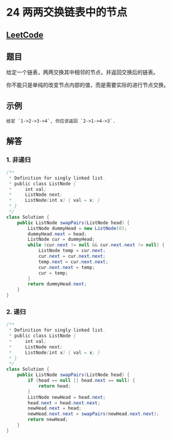# 24 两两交换链表中的节点

## [LeetCode](https://leetcode-cn.com/problems/swap-nodes-in-pairs/)

## 题目

给定一个链表，两两交换其中相邻的节点，并返回交换后的链表。

你不能只是单纯的改变节点内部的值，而是需要实际的进行节点交换。

## 示例

```text
给定 `1->2->3->4`, 你应该返回 `2->1->4->3`.
```

## 解答

### 1. 非递归

```java
/**
 * Definition for singly-linked list.
 * public class ListNode {
 *     int val;
 *     ListNode next;
 *     ListNode(int x) { val = x; }
 * }
 */
class Solution {
    public ListNode swapPairs(ListNode head) {
        ListNode dummyHead = new ListNode(0);
        dummyHead.next = head;
        ListNode cur = dummyHead;
        while (cur.next != null && cur.next.next != null) {
            ListNode temp = cur.next;
            cur.next = cur.next.next;
            temp.next = cur.next.next;
            cur.next.next = temp;
            cur = temp;
        }
        return dummyHead.next;
    }
}
```

### 2. 递归

```java
/**
 * Definition for singly-linked list.
 * public class ListNode {
 *     int val;
 *     ListNode next;
 *     ListNode(int x) { val = x; }
 * }
 */
class Solution {
    public ListNode swapPairs(ListNode head) {
        if (head == null || head.next == null) {
            return head;
        }
        ListNode newHead = head.next;
        head.next = head.next.next;
        newHead.next = head;
        newHead.next.next = swapPairs(newHead.next.next);
        return newHead;
    }
}
```
